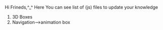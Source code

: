 Hi Frineds,^_^
Here You can see list of (js) files to update your knowledge


1. 3D Boxes
2. Navigation-->animation box
